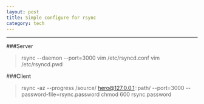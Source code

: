 ```yaml
---
layout: post
title: Simple configure for rsync
category: tech
---
```

***
###Server

>rsync --daemon --port=3000
>vim /etc/rsyncd.conf
>vim /etc/rsyncd.pwd


###Client

>rsync -az --progress /source/ hero@127.0.0.1::path/ --port=3000 --password-file=rsync.password
>chmod 600 rsync.password
